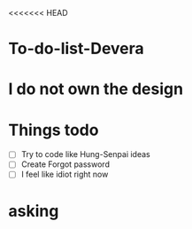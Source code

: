 <<<<<<< HEAD

# To-do-list-Devera

# I do not own the design

# Things todo

- [ ] Try to code like Hung-Senpai ideas
- [ ] Create Forgot password
- [ ] I feel like idiot right now

# asking
